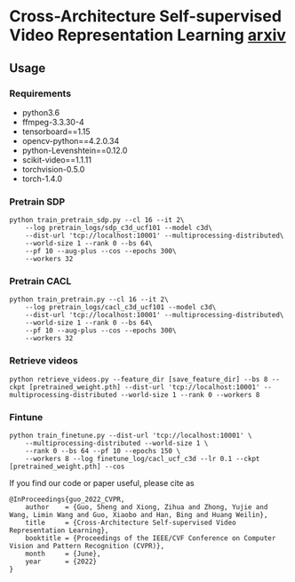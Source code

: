 # Cross-Architecture Self-supervised Video Representation Learning [arxiv](https://arxiv.org/abs/2205.13313)

## Usage

### Requirements

- python3.6
- ffmpeg-3.3.30-4
- tensorboard==1.15
- opencv-python==4.2.0.34
- python-Levenshtein==0.12.0
- scikit-video==1.1.11
- torchvision-0.5.0
- torch-1.4.0

### Pretrain SDP

```shell
python train_pretrain_sdp.py --cl 16 --it 2\
    --log pretrain_logs/sdp_c3d_ucf101 --model c3d\
    --dist-url 'tcp://localhost:10001' --multiprocessing-distributed\
    --world-size 1 --rank 0 --bs 64\
    --pf 10 --aug-plus --cos --epochs 300\
    --workers 32
```

### Pretrain CACL

```shell
python train_pretrain.py --cl 16 --it 2\
    --log pretrain_logs/cacl_c3d_ucf101 --model c3d\
    --dist-url 'tcp://localhost:10001' --multiprocessing-distributed\
    --world-size 1 --rank 0 --bs 64\
    --pf 10 --aug-plus --cos --epochs 300\
    --workers 32
```

### Retrieve videos

```shell
python retrieve_videos.py --feature_dir [save_feature_dir] --bs 8 --ckpt [pretrained_weight.pth] --dist-url 'tcp://localhost:10001' --multiprocessing-distributed --world-size 1 --rank 0 --workers 8
```

### Fintune

```shell
python train_finetune.py --dist-url 'tcp://localhost:10001' \
    --multiprocessing-distributed --world-size 1 \
    --rank 0 --bs 64 --pf 10 --epochs 150 \
    --workers 8 --log finetune_log/cacl_ucf_c3d --lr 0.1 --ckpt [pretrained_weight.pth] --cos
```

If you find our code or paper useful, please cite as
```
@InProceedings{guo_2022_CVPR,
    author    = {Guo, Sheng and Xiong, Zihua and Zhong, Yujie and Wang, Limin Wang and Guo, Xiaobo and Han, Bing and Huang Weilin},
    title     = {Cross-Architecture Self-supervised Video Representation Learning},
    booktitle = {Proceedings of the IEEE/CVF Conference on Computer Vision and Pattern Recognition (CVPR)},
    month     = {June},
    year      = {2022}
}
```
